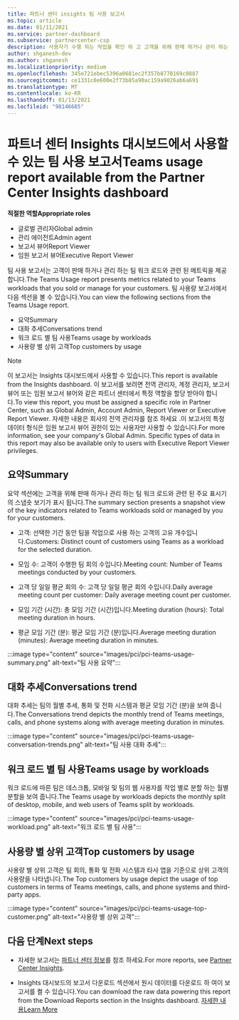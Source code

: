 ```yaml
---
title: 파트너 센터 insights 팀 사용 보고서
ms.topic: article
ms.date: 01/11/2021
ms.service: partner-dashboard
ms.subservice: partnercenter-csp
description: 사용자가 수행 하는 작업을 확인 하 고 고객을 위해 판매 하거나 관리 하는 팀 구독 사용과 관련 하 여 개선할 수 있는 위치를 확인 합니다.
author: shganesh-dev
ms.author: shganesh
ms.localizationpriority: medium
ms.openlocfilehash: 345e721ebec5396a0681ec2f357b8778169c0887
ms.sourcegitcommit: ce1331c0e600e2f73b85a90ac159a9026ab6a691
ms.translationtype: MT
ms.contentlocale: ko-KR
ms.lasthandoff: 01/13/2021
ms.locfileid: "98146685"
---
```

# <a name="teams-usage-report-available-from-the-partner-center-insights-dashboard"></a><span data-ttu-id="eb059-103">파트너 센터 Insights 대시보드에서 사용할 수 있는 팀 사용 보고서</span><span class="sxs-lookup"><span data-stu-id="eb059-103">Teams usage report available from the Partner Center Insights dashboard</span></span>

<span data-ttu-id="eb059-104">**적절한 역할**</span><span class="sxs-lookup"><span data-stu-id="eb059-104">**Appropriate roles**</span></span>
- <span data-ttu-id="eb059-105">글로벌 관리자</span><span class="sxs-lookup"><span data-stu-id="eb059-105">Global admin</span></span>
- <span data-ttu-id="eb059-106">관리 에이전트</span><span class="sxs-lookup"><span data-stu-id="eb059-106">Admin agent</span></span>
- <span data-ttu-id="eb059-107">보고서 뷰어</span><span class="sxs-lookup"><span data-stu-id="eb059-107">Report Viewer</span></span>
- <span data-ttu-id="eb059-108">임원 보고서 뷰어</span><span class="sxs-lookup"><span data-stu-id="eb059-108">Executive Report Viewer</span></span>

<span data-ttu-id="eb059-109">팀 사용 보고서는 고객이 판매 하거나 관리 하는 팀 워크 로드와 관련 된 메트릭을 제공 합니다.</span><span class="sxs-lookup"><span data-stu-id="eb059-109">The Teams Usage report presents metrics related to your Teams workloads that you sold or manage for your customers.</span></span> <span data-ttu-id="eb059-110">팀 사용량 보고서에서 다음 섹션을 볼 수 있습니다.</span><span class="sxs-lookup"><span data-stu-id="eb059-110">You can view the following sections from the Teams Usage report.</span></span>

- <span data-ttu-id="eb059-111">요약</span><span class="sxs-lookup"><span data-stu-id="eb059-111">Summary</span></span>
- <span data-ttu-id="eb059-112">대화 추세</span><span class="sxs-lookup"><span data-stu-id="eb059-112">Conversations trend</span></span>
- <span data-ttu-id="eb059-113">워크 로드 별 팀 사용</span><span class="sxs-lookup"><span data-stu-id="eb059-113">Teams usage by workloads</span></span>
- <span data-ttu-id="eb059-114">사용량 별 상위 고객</span><span class="sxs-lookup"><span data-stu-id="eb059-114">Top customers by usage</span></span>

 > [!NOTE]
 > <span data-ttu-id="eb059-115">이 보고서는 Insights 대시보드에서 사용할 수 있습니다.</span><span class="sxs-lookup"><span data-stu-id="eb059-115">This report is available from the Insights dashboard.</span></span> <span data-ttu-id="eb059-116">이 보고서를 보려면 전역 관리자, 계정 관리자, 보고서 뷰어 또는 임원 보고서 뷰어와 같은 파트너 센터에서 특정 역할을 할당 받아야 합니다.</span><span class="sxs-lookup"><span data-stu-id="eb059-116">To view this report, you must be assigned a specific role in Partner Center, such as Global Admin, Account Admin, Report Viewer or Executive Report Viewer.</span></span> <span data-ttu-id="eb059-117">자세한 내용은 회사의 전역 관리자를 참조 하세요 .이 보고서의 특정 데이터 형식은 임원 보고서 뷰어 권한이 있는 사용자만 사용할 수 있습니다.</span><span class="sxs-lookup"><span data-stu-id="eb059-117">For more information, see your company's Global Admin. Specific types of data in this report may also be available only to users with Executive Report Viewer privileges.</span></span>

## <a name="summary"></a><span data-ttu-id="eb059-118">요약</span><span class="sxs-lookup"><span data-stu-id="eb059-118">Summary</span></span>

<span data-ttu-id="eb059-119">요약 섹션에는 고객을 위해 판매 하거나 관리 하는 팀 워크 로드와 관련 된 주요 표시기의 스냅숏 보기가 표시 됩니다.</span><span class="sxs-lookup"><span data-stu-id="eb059-119">The summary section presents a snapshot view of the key indicators related to Teams workloads sold or managed by you for your customers.</span></span>  

- <span data-ttu-id="eb059-120">고객: 선택한 기간 동안 팀을 작업으로 사용 하는 고객의 고유 개수입니다.</span><span class="sxs-lookup"><span data-stu-id="eb059-120">Customers: Distinct count of customers using Teams as a workload for the selected duration.</span></span>

- <span data-ttu-id="eb059-121">모임 수: 고객이 수행한 팀 회의 수입니다.</span><span class="sxs-lookup"><span data-stu-id="eb059-121">Meeting count: Number of Teams meetings conducted by your customers.</span></span>

- <span data-ttu-id="eb059-122">고객 당 일일 평균 회의 수: 고객 당 일일 평균 회의 수입니다.</span><span class="sxs-lookup"><span data-stu-id="eb059-122">Daily average meeting count per customer: Daily average meeting count per customer.</span></span> 

- <span data-ttu-id="eb059-123">모임 기간 (시간): 총 모임 기간 (시간)입니다.</span><span class="sxs-lookup"><span data-stu-id="eb059-123">Meeting duration (hours): Total meeting duration in hours.</span></span> 

- <span data-ttu-id="eb059-124">평균 모임 기간 (분): 평균 모임 기간 (분)입니다.</span><span class="sxs-lookup"><span data-stu-id="eb059-124">Average meeting duration (minutes): Average meeting duration in minutes.</span></span> 

:::image type="content" source="images/pci/pci-teams-usage-summary.png" alt-text="팀 사용 요약":::

## <a name="conversations-trend"></a><span data-ttu-id="eb059-126">대화 추세</span><span class="sxs-lookup"><span data-stu-id="eb059-126">Conversations trend</span></span>

<span data-ttu-id="eb059-127">대화 추세는 팀의 월별 추세, 통화 및 전화 시스템과 평균 모임 기간 (분)을 보여 줍니다.</span><span class="sxs-lookup"><span data-stu-id="eb059-127">The Conversations trend depicts the monthly trend of Teams meetings, calls, and phone systems along with average meeting duration in minutes.</span></span>

:::image type="content" source="images/pci/pci-teams-usage-conversation-trends.png" alt-text="팀 사용 대화 추세":::

## <a name="teams-usage-by-workloads"></a><span data-ttu-id="eb059-129">워크 로드 별 팀 사용</span><span class="sxs-lookup"><span data-stu-id="eb059-129">Teams usage by workloads</span></span>

<span data-ttu-id="eb059-130">워크 로드에 따른 팀은 데스크톱, 모바일 및 팀의 웹 사용자를 작업 별로 분할 하는 월별 분할을 보여 줍니다.</span><span class="sxs-lookup"><span data-stu-id="eb059-130">The Teams usage by workloads depicts the monthly split of desktop, mobile, and web users of Teams split by workloads.</span></span>

:::image type="content" source="images/pci/pci-teams-usage-workload.png" alt-text="워크 로드 별 팀 사용":::

## <a name="top-customers-by-usage"></a><span data-ttu-id="eb059-132">사용량 별 상위 고객</span><span class="sxs-lookup"><span data-stu-id="eb059-132">Top customers by usage</span></span>

<span data-ttu-id="eb059-133">사용량 별 상위 고객은 팀 회의, 통화 및 전화 시스템과 타사 앱을 기준으로 상위 고객의 사용량을 나타냅니다.</span><span class="sxs-lookup"><span data-stu-id="eb059-133">The Top customers by usage depict the usage of top customers in terms of Teams meetings, calls, and phone systems and third-party apps.</span></span>

:::image type="content" source="images/pci/pci-teams-usage-top-customer.png" alt-text="사용량 별 상위 고객":::

## <a name="next-steps"></a><span data-ttu-id="eb059-135">다음 단계</span><span class="sxs-lookup"><span data-stu-id="eb059-135">Next steps</span></span>

- <span data-ttu-id="eb059-136">자세한 보고서는 [파트너 센터 정보](partner-center-insights.md)를 참조 하세요.</span><span class="sxs-lookup"><span data-stu-id="eb059-136">For more reports, see [Partner Center Insights](partner-center-insights.md).</span></span>

- <span data-ttu-id="eb059-137">Insights 대시보드의 보고서 다운로드 섹션에서 원시 데이터를 다운로드 하 여이 보고서를 켤 수 있습니다.</span><span class="sxs-lookup"><span data-stu-id="eb059-137">You can download the raw data powering this report from the Download Reports section in the Insights dashboard.</span></span> [<span data-ttu-id="eb059-138">자세한 내용</span><span class="sxs-lookup"><span data-stu-id="eb059-138">Learn More</span></span>](pci-download-reports.md) 
